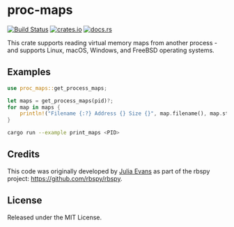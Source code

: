 proc-maps
=========
[![Build Status](https://github.com/rbspy/proc-maps/actions/workflows/ci.yml/badge.svg)](https://github.com/rbspy/proc-maps/actions/workflows/ci.yml)
[![crates.io](https://img.shields.io/crates/v/proc-maps.svg)](https://crates.io/crates/proc-maps)
[![docs.rs](https://docs.rs/proc-maps/badge.svg)](https://docs.rs/proc-maps)

This crate supports reading virtual memory maps from another process - and supports
Linux, macOS, Windows, and FreeBSD operating systems.

## Examples

```rust
use proc_maps::get_process_maps;

let maps = get_process_maps(pid)?;
for map in maps {
    println!("Filename {:?} Address {} Size {}", map.filename(), map.start(), map.size());
}
```

```sh
cargo run --example print_maps <PID>
```

## Credits

This code was originally developed by [Julia Evans](https://github.com/jvns) as part of the rbspy project: https://github.com/rbspy/rbspy.

## License

Released under the MIT License.
